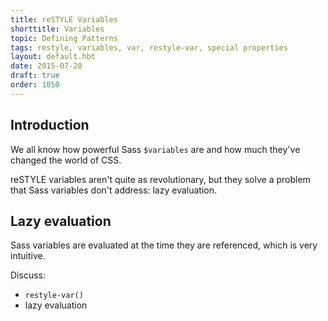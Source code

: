 ```yaml
---
title: reSTYLE Variables
shorttitle: Variables
topic: Defining Patterns
tags: restyle, variables, var, restyle-var, special properties
layout: default.hbt
date: 2015-07-20
draft: true
order: 1050
---
```


## Introduction

We all know how powerful Sass `$variables` are and how much they've changed the world of CSS.

reSTYLE variables aren't quite as revolutionary, but they solve a problem that Sass variables don't address: lazy evaluation.

## Lazy evaluation

Sass variables are evaluated at the time they are referenced, which is very intuitive.


Discuss:
- `restyle-var()`
- lazy evaluation